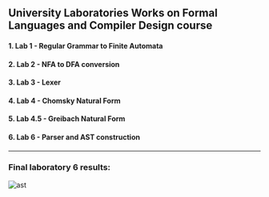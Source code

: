 ## University Laboratories Works on Formal Languages and Compiler Design course

#### 1. Lab 1 - Regular Grammar to Finite Automata
#### 2. Lab 2 - NFA to DFA conversion
#### 3. Lab 3 - Lexer
#### 4. Lab 4 - Chomsky Natural Form
#### 5. Lab 4.5 - Greibach Natural Form
#### 6. Lab 6 - Parser and AST construction
---
### Final laboratory 6 results:


![ast](https://user-images.githubusercontent.com/67596753/168443708-7d512b9f-466c-49c4-9616-c470c9476c80.png)

